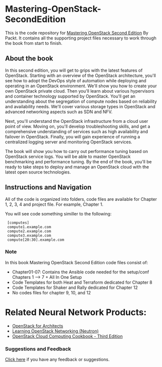 # Mastering-OpenStack-SecondEdition
This is the code repository for [Mastering OpenStack Second Edition](https://www.packtpub.com/virtualization-and-cloud/mastering-openstack-second-edition?utm_source=github&utm_medium=repository&utm_content=9781786463982) By Packt. It contains all the supporting project files necessary to work through the book from start to finish.

## About the book

In this second edition, you will get to grips with the latest features of OpenStack. Starting with an overview of the OpenStack architecture, you'll see how to adopt the DevOps style of automation while deploying and operating in an OpenStack environment. We'll show you how to create your own OpenStack private cloud. Then you'll learn about various hypervisors and container technology supported by OpenStack. You'll get an understanding about the segregation of compute nodes based on reliability and availability needs. We'll cover various storage types in OpenStack and advanced networking aspects such as SDN and NFV.

Next, you'll understand the OpenStack infrastructure from a cloud user point of view. Moving on, you'll develop troubleshooting skills, and get a comprehensive understanding of services such as high availability and failover in OpenStack. Finally, you will gain experience of running a centralized logging server and monitoring OpenStack services.

The book will show you how to carry out performance tuning based on OpenStack service logs. You will be able to master OpenStack benchmarking and performance tuning. By the end of the book, you'll be ready to take steps to deploy and manage an OpenStack cloud with the latest open source technologies.

## Instructions and Navigation

All of the code is organized into folders, code files are available for Chapter 1, 2, 3, 4 and project file. For example, Chapter 1. 

You will see code something similler to the following:

     [computes]
     compute1.example.com
     compute2.example.com
     compute3.example.com
     compute[20:30].example.com
     
### Note

In this book Mastering OpenStack Second Edition code files consist of:

* Chapter01-07: Contains the Ansible code needed for the setup/conf Chapters 1 --> 7 + All In One Setup
* Code Templates for both Heat and Terraform dedicated for Chapter 8 
* Code Templates for Shaker and Rally dedicated for Chapter 12
* No codes files for chapter 9, 10, and 12

# Related Neural Network Products:
* [OpenStack for Architects](https://www.packtpub.com/virtualization-and-cloud/openstack-architects?utm_source=github&utm_medium=repository&utm_content=9781784395100)
* [Learning OpenStack Networking (Neutron)](https://www.packtpub.com/virtualization-and-cloud/learning-openstack-networking-neutron?utm_source=github&utm_medium=repository&utm_content=9781783983308)
* [OpenStack Cloud Computing Cookbook - Third Edition](https://www.packtpub.com/virtualization-and-cloud/openstack-cloud-computing-cookbook-third-edition?utm_source=github&utm_medium=repository&utm_content=9781782174783)


### Suggestions and Feedback
[Click here](https://docs.google.com/forms/d/e/1FAIpQLSe5qwunkGf6PUvzPirPDtuy1Du5Rlzew23UBp2S-P3wB-GcwQ/viewform) if you have any feedback or suggestions.


